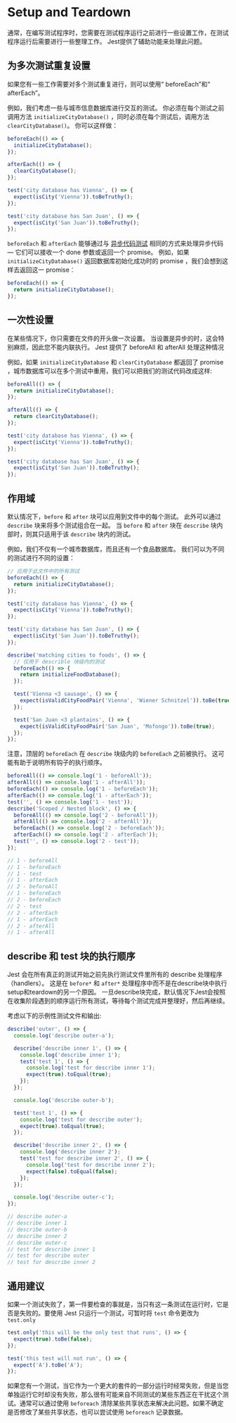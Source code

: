 
# **Setup and Teardown**


通常，在编写测试程序时，您需要在测试程序运行之前进行一些设置工作，在测试程序运行后需要进行一些整理工作。 Jest提供了辅助功能来处理此问题。
## 为多次测试重复设置

如果您有一些工作需要对多个测试重复进行，则可以使用“ beforeEach”和“ afterEach”。

例如，我们考虑一些与城市信息数据库进行交互的测试。 你必须在每个测试之前调用方法 `initializeCityDatabase()` ，同时必须在每个测试后，调用方法 `clearCityDatabase()`。 你可以这样做：

```js
beforeEach(() => {
  initializeCityDatabase();
});

afterEach(() => {
  clearCityDatabase();
});

test('city database has Vienna', () => {
  expect(isCity('Vienna')).toBeTruthy();
});

test('city database has San Juan', () => {
  expect(isCity('San Juan')).toBeTruthy();
});
```

`beforeEach` 和 `afterEach` 能够通过与 [异步代码测试](TestingAsyncCode.md) 相同的方式来处理异步代码  — 它们可以接收一个 done 参数或返回一个 promise。 例如，如果 `initializeCityDatabase()` 返回数据库初始化成功时的 promise ，我们会想到这样去返回这一 promise︰
```js
beforeEach(() => {
  return initializeCityDatabase();
});
```

## 一次性设置

在某些情况下，你只需要在文件的开头做一次设置。 当设置是异步的时，这会特别麻烦，因此您不能内联执行。 Jest 提供了 beforeAll 和 afterAll 处理这种情况

例如，如果 `initializeCityDatabase` 和 `clearCityDatabase` 都返回了 promise ，城市数据库可以在多个测试中重用，我们可以把我们的测试代码改成这样:

```js
beforeAll(() => {
  return initializeCityDatabase();
});

afterAll(() => {
  return clearCityDatabase();
});

test('city database has Vienna', () => {
  expect(isCity('Vienna')).toBeTruthy();
});

test('city database has San Juan', () => {
  expect(isCity('San Juan')).toBeTruthy();
});
```

## 作用域

默认情况下，`before` 和 `after` 块可以应用到文件中的每个测试。 此外可以通过 `describe` 块来将多个测试组合在一起。 当 `before` 和 `after` 块在 `describe` 块内部时，则其只适用于该 `describe` 块内的测试。

例如，我们不仅有一个城市数据库，而且还有一个食品数据库。 我们可以为不同的测试进行不同的设置：

```js
// 应用于此文件中的所有测试
beforeEach(() => {
  return initializeCityDatabase();
});

test('city database has Vienna', () => {
  expect(isCity('Vienna')).toBeTruthy();
});

test('city database has San Juan', () => {
  expect(isCity('San Juan')).toBeTruthy();
});

describe('matching cities to foods', () => {
  // 仅用于 describle 块级内的测试
  beforeEach(() => {
    return initializeFoodDatabase();
  });

  test('Vienna <3 sausage', () => {
    expect(isValidCityFoodPair('Vienna', 'Wiener Schnitzel')).toBe(true);
  });

  test('San Juan <3 plantains', () => {
    expect(isValidCityFoodPair('San Juan', 'Mofongo')).toBe(true);
  });
});
```

注意，顶层的 `beforeEach` 在 `describe` 块级内的 `beforeEach` 之前被执行。 这可能有助于说明所有钩子的执行顺序。

```js
beforeAll(() => console.log('1 - beforeAll'));
afterAll(() => console.log('1 - afterAll'));
beforeEach(() => console.log('1 - beforeEach'));
afterEach(() => console.log('1 - afterEach'));
test('', () => console.log('1 - test'));
describe('Scoped / Nested block', () => {
  beforeAll(() => console.log('2 - beforeAll'));
  afterAll(() => console.log('2 - afterAll'));
  beforeEach(() => console.log('2 - beforeEach'));
  afterEach(() => console.log('2 - afterEach'));
  test('', () => console.log('2 - test'));
});

// 1 - beforeAll
// 1 - beforeEach
// 1 - test
// 1 - afterEach
// 2 - beforeAll
// 1 - beforeEach
// 2 - beforeEach
// 2 - test
// 2 - afterEach
// 1 - afterEach
// 2 - afterAll
// 1 - afterAll
```

## describe 和 test 块的执行顺序

Jest 会在所有真正的测试开始之前先执行测试文件里所有的 describe 处理程序（handlers）。 这是在 `before*` 和 `after*` 处理程序中而不是在describe块中执行setup和teardown的另一个原因。 一旦describe块完成，默认情况下Jest会按照在收集阶段遇到的顺序运行所有测试，等待每个测试完成并整理好，然后再继续。

考虑以下的示例性测试文件和输出:

```js
describe('outer', () => {
  console.log('describe outer-a');

  describe('describe inner 1', () => {
    console.log('describe inner 1');
    test('test 1', () => {
      console.log('test for describe inner 1');
      expect(true).toEqual(true);
    });
  });

  console.log('describe outer-b');

  test('test 1', () => {
    console.log('test for describe outer');
    expect(true).toEqual(true);
  });

  describe('describe inner 2', () => {
    console.log('describe inner 2');
    test('test for describe inner 2', () => {
      console.log('test for describe inner 2');
      expect(false).toEqual(false);
    });
  });

  console.log('describe outer-c');
});

// describe outer-a
// describe inner 1
// describe outer-b
// describe inner 2
// describe outer-c
// test for describe inner 1
// test for describe outer
// test for describe inner 2
```

## 通用建议

如果一个测试失败了，第一件要检查的事就是，当只有这一条测试在运行时，它是否是失败的。要使用 Jest 只运行一个测试，可暂时将 `test` 命令更改为 `test.only`

```js
test.only('this will be the only test that runs', () => {
  expect(true).toBe(false);
});

test('this test will not run', () => {
  expect('A').toBe('A');
});
```

如果您有一个测试，当它作为一个更大的套件的一部分运行时经常失败，但是当您单独运行它时却没有失败，那么很有可能来自不同测试的某些东西正在干扰这个测试。通常可以通过使用 `beforeach` 清除某些共享状态来解决此问题。如果不确定是否修改了某些共享状态，也可以尝试使用 `beforeach` 记录数据。
